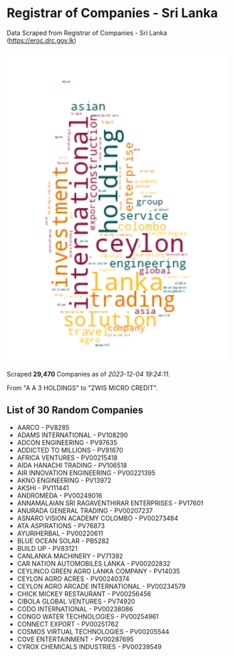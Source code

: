 # Registrar of Companies - Sri Lanka

Data Scraped from Registrar of Companies - Sri Lanka (https://eroc.drc.gov.lk)

![word-cloud](data/word_cloud.png)

Scraped **29,470** Companies as of *2023-12-04 19:24:11*.

From "A A 3 HOLDINGS" to "ZWIS MICRO CREDIT".


## List of 30 Random Companies

* AARCO - PV8285
* ADAMS INTERNATIONAL - PV108290
* ADCON ENGINEERING - PV97635
* ADDICTED TO MILLIONS - PV91670
* AFRICA VENTURES - PV00215418
* AIDA HANACHI TRADING - PV106518
* AIR INNOVATION ENGINEERING - PV00221395
* AKNO ENGINEERING - PV13972
* AKSHI - PV111441
* ANDROMEDA - PV00249016
* ANNAMALAIAN SRI RAGAVENTHIRAR ENTERPRISES - PV17601
* ANURADA GENERAL TRADING - PV00207237
* ASNARO VISION ACADEMY COLOMBO - PV00273484
* ATA ASPIRATIONS - PV76873
* AYURIHERBAL - PV00220611
* BLUE OCEAN SOLAR - PB5282
* BUILD UP - PV83121
* CANLANKA MACHINERY - PV71392
* CAR NATION AUTOMOBILES LANKA - PV00202832
* CEYLINCO GREEN AGRO LANKA COMPANY - PV14035
* CEYLON  AGRO  ACRES - PV00240374
* CEYLON AGRO ARCADE INTERNATIONAL - PV00234579
* CHICK MICKEY RESTAURANT - PV00256456
* CIBOLA GLOBAL VENTURES - PV74920
* CODO INTERNATIONAL - PV00238086
* CONGO WATER TECHNOLOGIES - PV00254961
* CONNECT EXPORT - PV00251762
* COSMOS VIRTUAL TECHNOLOGIES - PV00205544
* COVE ENTERTAINMENT - PV00287695
* CYROX CHEMICALS INDUSTRIES - PV00239549